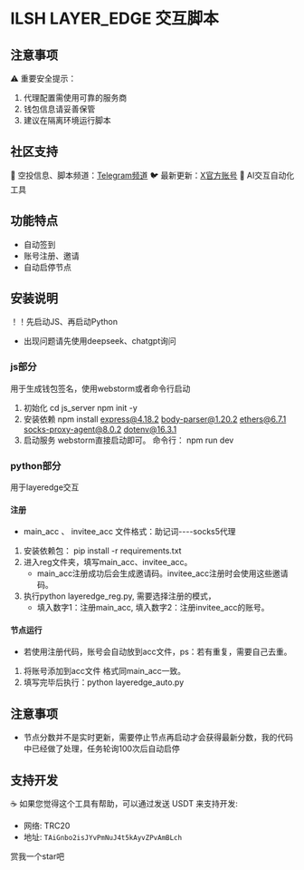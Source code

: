 # ILSH LAYER_EDGE 交互脚本

## 注意事项

⚠️ 重要安全提示：

1. 代理配置需使用可靠的服务商
2. 钱包信息请妥善保管
3. 建议在隔离环境运行脚本

## 社区支持

💬 空投信息、脚本频道：[Telegram频道](https://t.me/ilsh_auto)
🐦 最新更新：[X官方账号](https://x.com/hashlmBrian)
🚀 AI交互自动化工具

## 功能特点
- 自动签到
- 账号注册、邀请
- 自动启停节点

## 安装说明

！！先启动JS、再启动Python
* 出现问题请先使用deepseek、chatgpt询问

### js部分

用于生成钱包签名，使用webstorm或者命令行启动

1. 初始化
   cd js_server
   npm init -y
2. 安装依赖
   npm install express@4.18.2 body-parser@1.20.2 ethers@6.7.1 socks-proxy-agent@8.0.2 dotenv@16.3.1
3. 启动服务
   webstorm直接启动即可。
   命令行：
   npm run dev

### python部分

用于layeredge交互

#### 注册
* main_acc 、 invitee_acc 文件格式：助记词----socks5代理

1. 安装依赖包：
   pip install -r requirements.txt
2. 进入reg文件夹，填写main_acc、invitee_acc。
    * main_acc注册成功后会生成邀请码。invitee_acc注册时会使用这些邀请码。
3. 执行python layeredge_reg.py, 需要选择注册的模式，
    * 填入数字1：注册main_acc, 填入数字2：注册invitee_acc的账号。

#### 节点运行
* 若使用注册代码，账号会自动放到acc文件，ps：若有重复，需要自己去重。
1. 将账号添加到acc文件 格式同main_acc一致。
2. 填写完毕后执行：python layeredge_auto.py

## 注意事项
* 节点分数并不是实时更新，需要停止节点再启动才会获得最新分数，我的代码中已经做了处理，任务轮询100次后自动启停


## 支持开发

☕ 如果您觉得这个工具有帮助，可以通过发送 USDT 来支持开发:

- 网络: TRC20
- 地址: `TAiGnbo2isJYvPmNuJ4t5kAyvZPvAmBLch`

赏我一个star吧